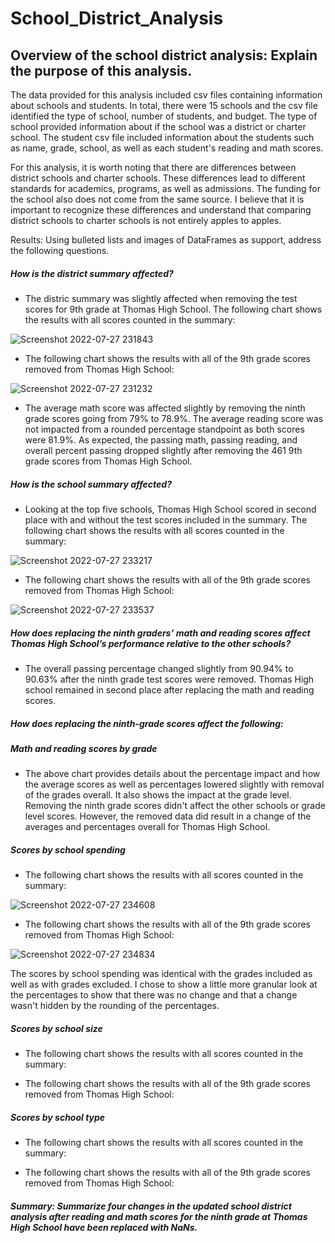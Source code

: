 # School_District_Analysis

## Overview of the school district analysis: Explain the purpose of this analysis.

The data provided for this analysis included csv files containing information about schools and students.  In total, there were 15 schools and the csv file identified the type of school, number of students, and budget.  The type of school provided information about if the school was a district or charter school. The student csv file included information about the students such as name, grade, school, as well as each student's reading and math scores.  

For this analysis, it is worth noting that there are differences between district schools and charter schools.  These differences lead to different standards for academics, programs, as well as admissions.  The funding for the school also does not come from the same source.  I believe that it is important to recognize these differences and understand that comparing district schools to charter schools is not entirely apples to apples.

Results: Using bulleted lists and images of DataFrames as support, address the following questions.

##### How is the district summary affected?
* The distric summary was slightly affected when removing the test scores for 9th grade at Thomas High School.  The following chart shows the results with all scores counted in the summary:

![Screenshot 2022-07-27 231843](https://user-images.githubusercontent.com/107599510/181419395-dbd359d2-b25a-4f94-8ad3-73b801f168b8.png)

* The following chart shows the results with all of the 9th grade scores removed from Thomas High School:

![Screenshot 2022-07-27 231232](https://user-images.githubusercontent.com/107599510/181418764-9935a9d1-ff21-48fc-ad0e-e1c841a2e0e3.png)

* The average math score was affected slightly by removing the ninth grade scores going from 79% to 78.9%.  The average reading score was not impacted from a rounded percentage standpoint as both scores were 81.9%.  As expected, the passing math, passing reading, and overall percent passing dropped slightly after removing the 461 9th grade scores from Thomas High School.

##### How is the school summary affected?

* Looking at the top five schools, Thomas High School scored in second place with and without the test scores included in the summary.  The following chart shows the results with all scores counted in the summary:

![Screenshot 2022-07-27 233217](https://user-images.githubusercontent.com/107599510/181420997-969cdc8d-aa85-4040-a706-40804ad8eda9.png)

* The following chart shows the results with all of the 9th grade scores removed from Thomas High School:

![Screenshot 2022-07-27 233537](https://user-images.githubusercontent.com/107599510/181421396-bff19c65-fc71-45f5-9d5f-74c9f32130be.png)

##### How does replacing the ninth graders’ math and reading scores affect Thomas High School’s performance relative to the other schools?

* The overall passing percentage changed slightly from 90.94% to 90.63% after the ninth grade test scores were removed.  Thomas High school remained in second place after replacing the math and reading scores.

##### How does replacing the ninth-grade scores affect the following:

##### Math and reading scores by grade

* The above chart provides details about the percentage impact and how the average scores as well as percentages lowered slightly with removal of the grades overall.  It also shows the impact at the grade level.  Removing the ninth grade scores didn't affect the other schools or grade level scores.  However, the removed data did result in a change of the averages and percentages overall for Thomas High School.

##### Scores by school spending

* The following chart shows the results with all scores counted in the summary:

![Screenshot 2022-07-27 234608](https://user-images.githubusercontent.com/107599510/181422646-2c197111-51d8-4827-a482-c492fe070dea.png)

* The following chart shows the results with all of the 9th grade scores removed from Thomas High School:

![Screenshot 2022-07-27 234834](https://user-images.githubusercontent.com/107599510/181422895-2d2c4500-7b44-484e-8df5-d73eefee5537.png)

The scores by school spending was identical with the grades included as well as with grades excluded.  I chose to show a little more granular look at the percentages to show that there was no change and that a change wasn't hidden by the rounding of the percentages.  

##### Scores by school size

* The following chart shows the results with all scores counted in the summary:


* The following chart shows the results with all of the 9th grade scores removed from Thomas High School:

##### Scores by school type

* The following chart shows the results with all scores counted in the summary:


* The following chart shows the results with all of the 9th grade scores removed from Thomas High School:

##### Summary: Summarize four changes in the updated school district analysis after reading and math scores for the ninth grade at Thomas High School have been replaced with NaNs.
